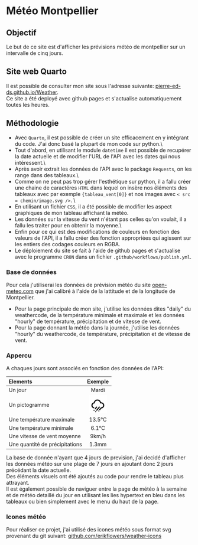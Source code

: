 # Météo Montpellier
## Objectif

Le but de ce site est d'afficher les prévisions météo de montpellier sur un intervalle de cinq jours.

## Site web Quarto

Il est possible de consulter mon site sous l'adresse suivante: [pierre-ed-ds.github.io/Weather](https://pierre-ed-ds.github.io/Weather/). \
Ce site a été deployé avec github pages et s'actualise automatiquement toutes les heures. 

## Méthodologie

* Avec `Quarto`, il est possible de créer un site efficacement en y intégrant du code. J'ai donc basé la plupart de mon code sur python.\
* Tout d'abord, en utilisant le module `datetime` il est possible de recupérer la date actuelle et de modifier l'URL de l'API avec les dates qui nous intéressent.\
* Après avoir extrait  les données de l'API avec le package ` Requests `, on les range dans des tableaux.\
* Comme on ne peut pas trop gérer l'esthétique sur python, il a fallu créer une chaine de caractéres `HTML` dans lequel on insère nos éléments des tableaux avec par exemple `{tableau_vent[0]}` et nos images avec `< src = chemin/image.svg />`. \
* En utilisant un fichier `CSS`, il a été possible de modifier les aspect graphiques de mon tableau affichant la météo.
* Les données sur la vitesse du vent n'étant pas celles qu'on voulait, il a fallu les traiter pour en obtenir la moyenne.\
* Enfin pour ce qui est des modifications de couleurs en fonction des valeurs de l'API, il a fallu créer des fonction appropriées qui agissent sur les entiers des codages couleurs en RGBA.
* Le déploiement du site se fait à l'aide de github pages et s'actualise avec le programme `CRON` dans un fichier `.github/workflows/publish.yml`.
  
### Base de données

Pour cela j'utiliserai les données de prévision météo du site [open-meteo.com](open-meteo.com) que j'ai calibré à l'aide de la lattitude et de la longitude de Montpellier.

* Pour la page principale de mon site, j'utilise les données dites "daily" du weathercode, de la température minimale et maximale et les données "hourly" de température, précipitation et de vitesse de vent.
* Pour la page donnant la météo dans la journée, j'utilise les données "hourly" du weathercode, de température, précipitation et de vitesse de vent.

### Appercu 

A chaques jours sont associés en fonction des données de l'API: 

| Elements | Exemple |
|:--    |:-:    |
| Un jour | Mardi |      
| Un pictogramme | <img src='iconsmeteo/wi-rain-wind.svg' width="50" height="50" /> |
| Une température maximale | 13.5°C |
| Une température minimale | 6.1°C |
| Une vitesse de vent moyenne | 9km/h |
| Une quantité de précipitations | 1.3mm |

La base de donnée n'ayant que 4 jours de prevision, j'ai decidé d'afficher les données météo sur une plage de 7 jours en ajoutant donc 2 jours précédant la date actuelle. \
Des éléments visuels ont été ajoutés au code pour rendre le tableau plus attrayant. \
Il est également possible de naviguer entre la page de météo à la semaine et de météo detaillé du jour en utilisant les lies hypertext en bleu dans les tableaux ou bien simplement avec le menu du haut de la page.

### Icones météo

Pour réaliser ce projet, j'ai utilisé des icones météo sous format svg provenant du git suivant: [github.com/erikflowers/weather-icons](https://github.com/erikflowers/weather-icons)


